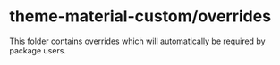 # theme-material-custom/overrides

This folder contains overrides which will automatically be required by package users.
